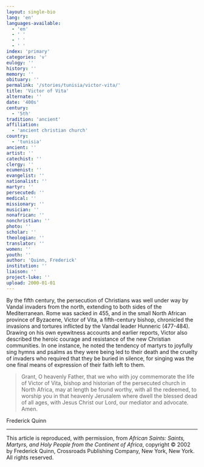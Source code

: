 ```yaml
---
layout: single-bio
lang: 'en'
languages-available:
  - 'en'
  - ' '
  - ' '
  - ' '
index: 'primary'
categories: 'v'
eulogy: ''
history: ''
memory: ''
obituary: ''
permalink: '/stories/tunisia/victor-vita/'
title: 'Victor of Vita'
alternate: ''
date: '400s'
century:
  - '5th'
tradition: 'ancient'
affiliation:
  - 'ancient christian church'
country:
  - 'tunisia'
ancient: ''
artist: ''
catechist: ''
clergy: ''
ecumenist: ''
evangelist: ''
nationalist: ''
martyr: ''
persecuted: ''
medical: ''
missionary: ''
musician: ''
nonafrican: ''
nonchristian: ''
photo: ''
scholar: ''
theologian: ''
translator: ''
women: ''
youth: ''
author: 'Quinn, Frederick'
institution: ''
liaison: ''
project-luke: ''
upload: 2000-01-01
---
```



By the fifth century, the persecution of Christians was well under way by Vandal invaders from the north, extending to both sides of the Mediterranean. Rome was sacked in 455, and in the small North African province of Byzacene, Victor of Vita, a fifth-century bishop, chronicled the invasions and tortures inflicted by the Vandal leader Hunneric (477-484). Drawing on his own eyewitness accounts and earlier reports, Victor also described the heroic courage and resistance of the new Christian communities. In one instance, he noted the tendency of martyrs to joyfully sing hymns and psalms as they were being led to their death and the cruelty of invaders who required that they be buried in silence, for singing was the one final means of expression of their faith left to them.

> Grant, O heavenly Father, that we who with joy commemorate the life of Victor of Vita, bishop and historian of the persecuted church in North Africa, may at length be found worthy, with all the redeemed, to worship you in that heavenly Jerusalem where dwell the blessed dead of all ages, with Jesus Christ our Lord, our mediator and advocate. Amen.
> 

Frederick Quinn

---

This article is reproduced, with permission, from *African Saints: Saints, Martyrs, and Holy People from the Continent of Africa*, copyright &copy; 2002 by Frederick Quinn, Crossroads Publishing Company, New York, New York.  All rights reserved.